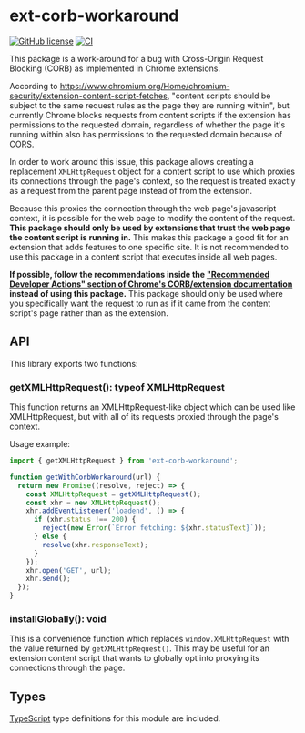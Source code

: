# ext-corb-workaround

[![GitHub license](https://img.shields.io/badge/license-MIT-blue.svg)](https://github.com/StreakYC/react-draggable-list/blob/master/LICENSE.txt) [![CI](https://github.com/Macil/ext-corb-workaround/workflows/CI/badge.svg)](https://github.com/Macil/ext-corb-workaround/actions?query=workflow%3ACI+branch%3Amaster)

This package is a work-around for a bug with Cross-Origin Request Blocking (CORB) as implemented in Chrome extensions.

According to https://www.chromium.org/Home/chromium-security/extension-content-script-fetches, "content scripts should be subject to the same request rules as the page they are running within", but currently Chrome blocks requests from content scripts if the extension has permissions to the requested domain, regardless of whether the page it's running within also has permissions to the requested domain because of CORS.

In order to work around this issue, this package allows creating a replacement `XMLHttpRequest` object for a content script to use which proxies its connections through the page's context, so the request is treated exactly as a request from the parent page instead of from the extension.

Because this proxies the connection through the web page's javascript context, it is possible for the web page to modify the content of the request. **This package should only be used by extensions that trust the web page the content script is running in.** This makes this package a good fit for an extension that adds features to one specific site. It is not recommended to use this package in a content script that executes inside all web pages.

**If possible, follow the recommendations inside the ["Recommended Developer Actions" section of Chrome's CORB/extension documentation](https://www.chromium.org/Home/chromium-security/extension-content-script-fetches#TOC-Recommended-Developer-Actions) instead of using this package.** This package should only be used where you specifically want the request to run as if it came from the content script's page rather than as the extension.

## API

This library exports two functions:

### getXMLHttpRequest(): typeof XMLHttpRequest

This function returns an XMLHttpRequest-like object which can be used like XMLHttpRequest, but with all of its requests proxied through the page's context.

Usage example:

```js
import { getXMLHttpRequest } from 'ext-corb-workaround';

function getWithCorbWorkaround(url) {
  return new Promise((resolve, reject) => {
    const XMLHttpRequest = getXMLHttpRequest();
    const xhr = new XMLHttpRequest();
    xhr.addEventListener('loadend', () => {
      if (xhr.status !== 200) {
        reject(new Error(`Error fetching: ${xhr.statusText}`));
      } else {
        resolve(xhr.responseText);
      }
    });
    xhr.open('GET', url);
    xhr.send();
  });
}
```

### installGlobally(): void

This is a convenience function which replaces `window.XMLHttpRequest` with the value returned by `getXMLHttpRequest()`. This may be useful for an extension content script that wants to globally opt into proxying its connections through the page.

## Types

[TypeScript](https://www.typescriptlang.org/) type definitions for this module are included.
